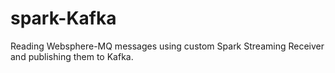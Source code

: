 # spark-Kafka
Reading Websphere-MQ messages using custom Spark Streaming Receiver and publishing them to Kafka. 

